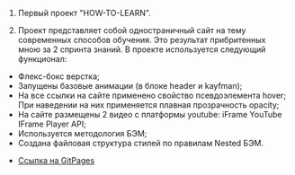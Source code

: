 1. Первый проект "HOW-TO-LEARN".

2. Проект представляет собой одностраничный сайт на тему современных способов обучения.
Это результат прибритенных мною за 2 спринта знаний. В проекте используется следующий
функционал:
 - Флекс-бокс верстка;
 - Запущены базовые анимации (в блоке header и kayfman);
 - На все ссылки на сайте применено свойство псевдоэлемента hover;
 При наведении на них применяется плавная прозрачность opacity;
 - На сайте размещены 2 видео с платформы youtube: iFrame YouTube
 IFrame Player API;
 - Используется методология БЭМ;
 - Создана файловая структура стилей по правилам Nested БЭМ.


 * [Ссылка на GitPages](https://agentx477.github.io/how-to-learn/)
